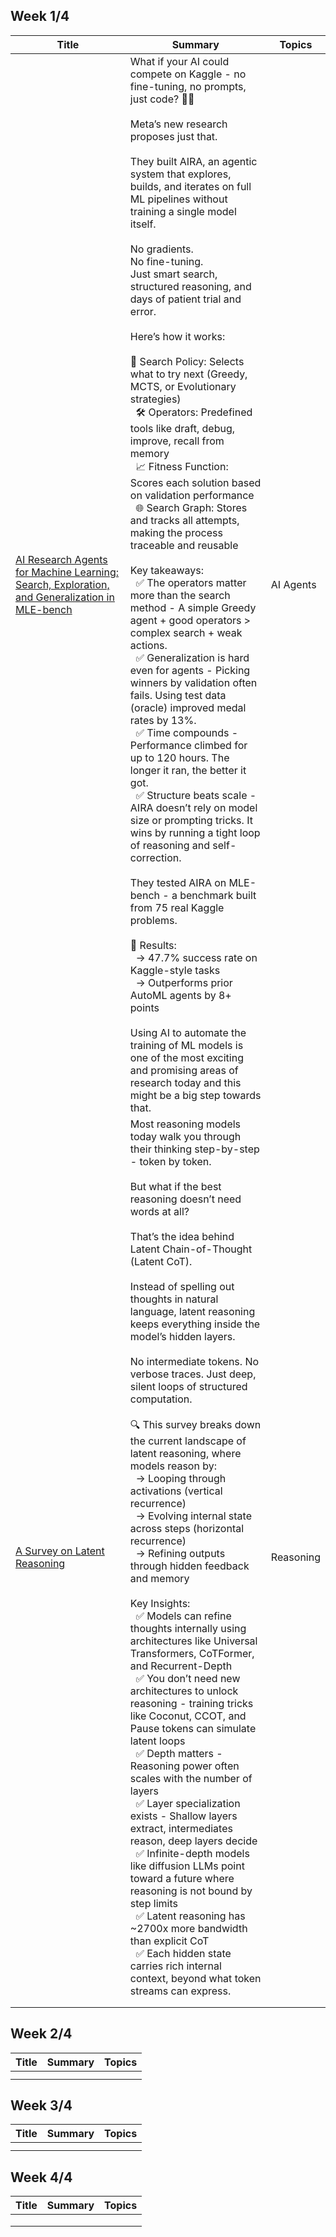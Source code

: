 ## Week 1/4
| Title | Summary | Topics | 
| --- | --- | --- |
| [AI Research Agents for Machine Learning: Search, Exploration, and Generalization in MLE-bench](https://arxiv.org/pdf/2507.02554) | What if your AI could compete on Kaggle - no fine-tuning, no prompts, just code? 🤖🏅 <br><br>Meta’s new research proposes just that. <br><br>They built AIRA, an agentic system that explores, builds, and iterates on full ML pipelines without training a single model itself. <br><br> No gradients. <br>No fine-tuning. <br>Just smart search, structured reasoning, and days of patient trial and error. <br><br>Here’s how it works: <br><br>🧠 Search Policy: Selects what to try next (Greedy, MCTS, or Evolutionary strategies) <br> &nbsp; 🛠️ Operators: Predefined tools like draft, debug, improve, recall from memory <br> &nbsp;  📈 Fitness Function: Scores each solution based on validation performance <br> &nbsp;  🌐 Search Graph: Stores and tracks all attempts, making the process traceable and reusable <br><br>Key takeaways: <br> &nbsp; ✅ The operators matter more than the search method - A simple Greedy agent + good operators > complex search + weak actions. <br> &nbsp; ✅ Generalization is hard even for agents - Picking winners by validation often fails. Using test data (oracle) improved medal rates by 13%. <br> &nbsp; ✅ Time compounds - Performance climbed for up to 120 hours. The longer it ran, the better it got. <br> &nbsp; ✅ Structure beats scale - AIRA doesn’t rely on model size or prompting tricks. It wins by running a tight loop of reasoning and self-correction. <br><br>They tested AIRA on MLE-bench - a benchmark built from 75 real Kaggle problems. <br><br>🎯 Results: <br> &nbsp;  -> 47.7% success rate on Kaggle-style tasks <br> &nbsp;  -> Outperforms prior AutoML agents by 8+ points <br><br>Using AI to automate the training of ML models is one of the most exciting and promising areas of research today and this might be a big step towards that. | AI Agents |  
| [A Survey on Latent Reasoning](https://arxiv.org/pdf/2507.06203) | Most reasoning models today walk you through their thinking step-by-step - token by token. <br><br> But what if the best reasoning doesn’t need words at all? <br><br> That’s the idea behind Latent Chain-of-Thought (Latent CoT). <br><br> Instead of spelling out thoughts in natural language, latent reasoning keeps everything inside the model’s hidden layers. <br><br> No intermediate tokens. No verbose traces. Just deep, silent loops of structured computation. <br><br> 🔍 This survey breaks down the current landscape of latent reasoning, where models reason by: <br> &nbsp;  -> Looping through activations (vertical recurrence) <br> &nbsp;  -> Evolving internal state across steps (horizontal recurrence) <br> &nbsp;  -> Refining outputs through hidden feedback and memory <br><br> Key Insights: <br> &nbsp;  ✅ Models can refine thoughts internally using architectures like Universal Transformers, CoTFormer, and Recurrent-Depth <br> &nbsp;  ✅ You don’t need new architectures to unlock reasoning - training tricks like Coconut, CCOT, and Pause tokens can simulate latent loops <br> &nbsp;  ✅ Depth matters - Reasoning power often scales with the number of layers <br> &nbsp;  ✅ Layer specialization exists - Shallow layers extract, intermediates reason, deep layers decide <br> &nbsp;  ✅ Infinite-depth models like diffusion LLMs point toward a future where reasoning is not bound by step limits <br> &nbsp;  ✅ Latent reasoning has ~2700x more bandwidth than explicit CoT <br> &nbsp;  ✅ Each hidden state carries rich internal context, beyond what token streams can express. | Reasoning |
| []() |  |  |
| []() |  |  |


## Week 2/4
| Title | Summary | Topics |
| --- | --- | --- |
| []() |  |  |
| []() |  |  |


## Week 3/4
| Title | Summary | Topics |
| --- | --- | --- |
| []() |  |  |
| []() |  |  |


## Week 4/4
| Title | Summary | Topics |
| --- | --- | --- |
| []() |  |  |
| []() |  |  |
| []() |  |  |

